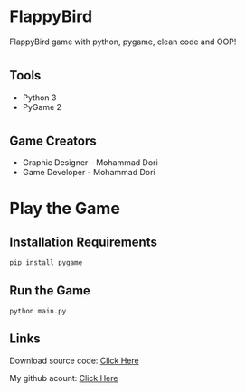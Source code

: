 # FlappyBird
FlappyBird game with python, pygame, clean code and OOP!

#
## Tools

- Python 3
- PyGame 2


#
## Game Creators

- Graphic Designer - Mohammad Dori
- Game Developer - Mohammad Dori

# Play the Game

## Installation Requirements
```
pip install pygame
```

## Run the Game

```
python main.py
```

## Links


Download source code: [Click Here](https://github.com/dori-dev/FlappyBird/archive/refs/heads/main.zip)

My github acount: [Click Here](https://github.com/dori-dev/)
